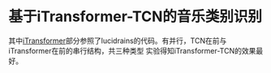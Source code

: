 # 基于iTransformer-TCN的音乐类别识别

其中[iTransformer](https://github.com/lucidrains/iTransformer)部分参照了lucidrains的代码。有并行，TCN在前与iTransformer在前的串行结构，共三种类型
实验得知iTransformer-TCN的效果最好。

